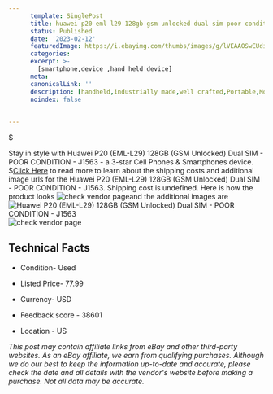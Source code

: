 ```yaml
---
      template: SinglePost
      title: huawei p20 eml l29 128gb gsm unlocked dual sim poor condition j1563
      status: Published
      date: '2023-02-12'
      featuredImage: https://i.ebayimg.com/thumbs/images/g/lVEAAOSwEUdifACC/s-l225.jpg
      categories: 
      excerpt: >-
        [smartphone,device ,hand held device]
      meta:
      canonicalLink: ''
      description: [handheld,industrially made,well crafted,Portable,Mobile,Compact,Convenient,Lightweight,Maneuverable,Man-portable,Miniature,Carriable,Hand-held,Light,Holdable,Transportable,Mobile device,Pocket-sized,On-the-go,Wireless,Cordless,Compact size,Convenient size, smartphone,device ,hand held device]
      noindex: false
      
        
---
```

$

Stay in style with Huawei P20 (EML-L29) 128GB (GSM Unlocked) Dual SIM - POOR CONDITION - J1563 - a 3-star Cell Phones & Smartphones device.
$[Click Here](https://www.ebay.com/itm/144918291014?hash=item21bdcda246%3Ag%3AlVEAAOSwEUdifACC&mkevt=1&mkcid=1&mkrid=711-53200-19255-0&campid=%253CePNCampaignId%253E&customid=%253CreferenceId%253E&toolid=10049) to read more to learn about the shipping costs and additional image urls for the Huawei P20 (EML-L29) 128GB (GSM Unlocked) Dual SIM - POOR CONDITION - J1563. Shipping cost is undefined. Here is how the product looks ![check vendor page](https://i.ebayimg.com/thumbs/images/g/lVEAAOSwEUdifACC/s-l225.jpg)and the additional images are![Huawei P20 (EML-L29) 128GB (GSM Unlocked) Dual SIM - POOR CONDITION - J1563](https://i.ebayimg.com/images/g/lVEAAOSwEUdifACC/s-l1600.jpg)![check vendor page](https://origin-galleryplus.ebayimg.com/ws/web/144918291014_2_0_1/225x225.jpg,https://origin-galleryplus.ebayimg.com/ws/web/144918291014_3_0_1/225x225.jpg,https://origin-galleryplus.ebayimg.com/ws/web/144918291014_4_0_1/225x225.jpg,https://origin-galleryplus.ebayimg.com/ws/web/144918291014_5_0_1/225x225.jpg,https://origin-galleryplus.ebayimg.com/ws/web/144918291014_6_0_1/225x225.jpg,https://origin-galleryplus.ebayimg.com/ws/web/144918291014_7_0_1/225x225.jpg,https://origin-galleryplus.ebayimg.com/ws/web/144918291014_8_0_1/225x225.jpg)



 ## Technical Facts 



     
      

 - Condition- Used 


      

 - Listed Price- 77.99 


      

 - Currency- USD 


      

 - Feedback score - 38601 


      

 - Location - US 


      
      

 *_This post may contain affiliate links from eBay and other third-party websites. As an eBay affiliate, we earn from qualifying purchases. Although we do our best to keep the information up-to-date and accurate, please check the date and all details with the vendor's website before making a purchase. Not all data may be accurate._*






